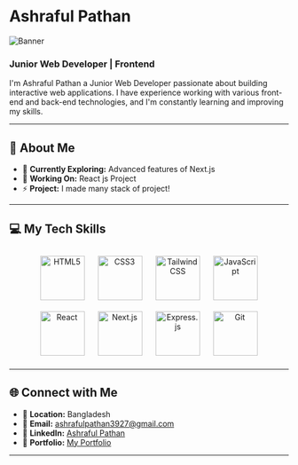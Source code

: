 # Ashraful Pathan  

![Banner](https://i.ibb.co.com/hRSGwz2/Purple-4-1.png)

### Junior Web Developer | Frontend  

I'm Ashraful Pathan a Junior Web Developer passionate about building interactive web applications. I have experience working with various front-end and back-end technologies, and I'm constantly learning and improving my skills. 

---

## 🌟 About Me  

- 🔭 **Currently Exploring:** Advanced features of Next.js  
- 🌱 **Working On:** React js Project 
- ⚡ **Project:** I made many stack of project!  

---


## 💻 My Tech Skills 
<div align="center">
  <img src="https://upload.wikimedia.org/wikipedia/commons/thumb/6/61/HTML5_logo_and_wordmark.svg/1200px-HTML5_logo_and_wordmark.svg.png" alt="HTML5" width="80" height="80" style="margin: 10px;" />
  <img src="https://toppng.com/uploads/preview/bootstrap-social-media-icons-html-css-js-logo-11563293145uql7yehdq3.png" alt="CSS3" width="80" height="80" style="margin: 10px;" />
  <img src="https://w7.pngwing.com/pngs/293/485/png-transparent-tailwind-css-hd-logo-thumbnail.png" alt="Tailwind CSS" width="80" height="80" style="margin: 10px;" />
  <img src="https://upload.wikimedia.org/wikipedia/commons/thumb/6/6a/JavaScript-logo.png/640px-JavaScript-logo.png" alt="JavaScript" width="80" height="80" style="margin: 10px;" />
  <img src="https://dac.digital/wp-content/uploads/2023/11/react-logo-optimized.png" alt="React" width="80" height="80" style="margin: 10px;" />
  <img src="https://w7.pngwing.com/pngs/87/586/png-transparent-next-js-hd-logo.png" alt="Next.js" width="80" height="80" style="margin: 10px;" />
  <img src="https://www.pngfind.com/pngs/m/136-1363736_express-js-icon-png-transparent-png.png" alt="Express.js" width="80" height="80" style="margin: 10px;" />
  <img src="https://upload.wikimedia.org/wikipedia/commons/thumb/3/3f/Git_icon.svg/2048px-Git_icon.svg.png" alt="Git" width="80" height="80" style="margin: 10px;" />
</div>



---

## 🌐 Connect with Me  

- 📍 **Location:** Bangladesh  
- 📧 **Email:** ashrafulpathan3927@gmail.com 
- 💼 **LinkedIn:** [Ashraful Pathan](https://www.linkedin.com/in/ashraful-pathan-3b2125344/) 
- 🔗 **Portfolio:** [My Portfolio](https://ashraful-pathan.web.app) 

---


